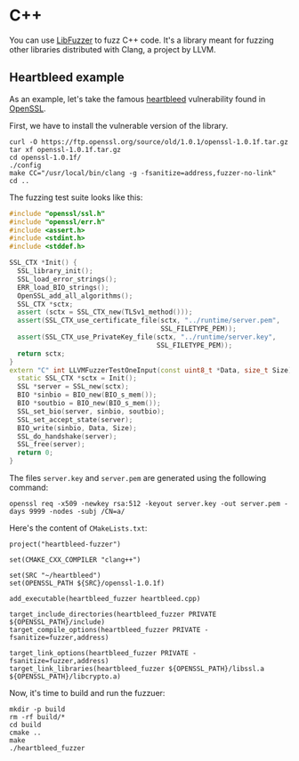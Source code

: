 
# C++

You can use [LibFuzzer](https://llvm.org/docs/LibFuzzer.html) to fuzz C++ code. It's a library meant for fuzzing other libraries distributed with Clang, a project by LLVM.

## Heartbleed example

As an example, let's take the famous [heartbleed](https://en.wikipedia.org/wiki/Heartbleed) vulnerability found in [OpenSSL](https://en.wikipedia.org/wiki/OpenSSL).

First, we have to install the vulnerable version of the library.

`curl -O https://ftp.openssl.org/source/old/1.0.1/openssl-1.0.1f.tar.gz`  
`tar xf openssl-1.0.1f.tar.gz`  
`cd openssl-1.0.1f/`  
`./config`  
`make CC="/usr/local/bin/clang -g -fsanitize=address,fuzzer-no-link"`  
`cd ..`  

The fuzzing test suite looks like this:

```cpp
#include "openssl/ssl.h"
#include "openssl/err.h"
#include <assert.h>
#include <stdint.h>
#include <stddef.h>

SSL_CTX *Init() {
  SSL_library_init();
  SSL_load_error_strings();
  ERR_load_BIO_strings();
  OpenSSL_add_all_algorithms();
  SSL_CTX *sctx;
  assert (sctx = SSL_CTX_new(TLSv1_method()));
  assert(SSL_CTX_use_certificate_file(sctx, "../runtime/server.pem",
                                      SSL_FILETYPE_PEM));
  assert(SSL_CTX_use_PrivateKey_file(sctx, "../runtime/server.key",
                                     SSL_FILETYPE_PEM));
  return sctx;
}
extern "C" int LLVMFuzzerTestOneInput(const uint8_t *Data, size_t Size) {
  static SSL_CTX *sctx = Init();
  SSL *server = SSL_new(sctx);
  BIO *sinbio = BIO_new(BIO_s_mem());
  BIO *soutbio = BIO_new(BIO_s_mem());
  SSL_set_bio(server, sinbio, soutbio);
  SSL_set_accept_state(server);
  BIO_write(sinbio, Data, Size);
  SSL_do_handshake(server);
  SSL_free(server);
  return 0;
}

```
The files `server.key` and `server.pem` are generated using the following command:

`openssl req -x509 -newkey rsa:512 -keyout server.key -out server.pem -days 9999 -nodes -subj /CN=a/`

Here's the content of `CMakeLists.txt`:

```
project("heartbleed-fuzzer")

set(CMAKE_CXX_COMPILER "clang++")

set(SRC "~/heartbleed")
set(OPENSSL_PATH ${SRC}/openssl-1.0.1f)

add_executable(heartbleed_fuzzer heartbleed.cpp)

target_include_directories(heartbleed_fuzzer PRIVATE ${OPENSSL_PATH}/include)
target_compile_options(heartbleed_fuzzer PRIVATE -fsanitize=fuzzer,address)

target_link_options(heartbleed_fuzzer PRIVATE -fsanitize=fuzzer,address)
target_link_libraries(heartbleed_fuzzer ${OPENSSL_PATH}/libssl.a ${OPENSSL_PATH}/libcrypto.a)
```

Now, it's time to build and run the fuzzuer:

`mkdir -p build`  
`rm -rf build/*`  
`cd build`  
`cmake ..`  
`make`  
`./heartbleed_fuzzer`  